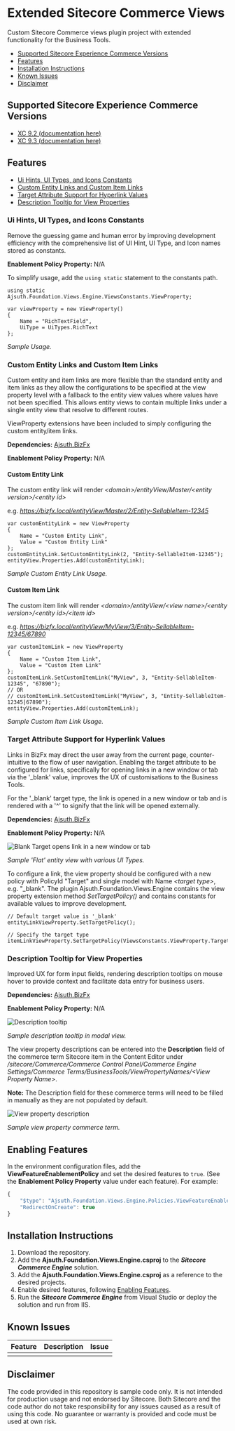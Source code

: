 # Extended Sitecore Commerce Views
Custom Sitecore Commerce views plugin project with extended functionality for the Business Tools.

- [Supported Sitecore Experience Commerce Versions](#supported-sitecore-experience-commerce-versions)
- [Features](#features)
- [Installation Instructions](#installation-instructions)
- [Known Issues](#known-issues)
- [Disclaimer](#disclaimer)

## Supported Sitecore Experience Commerce Versions
- [XC 9.2 (documentation here)](https://github.com/ajsuth/Ajsuth.Foundation.Views.Engine/tree/release/9.2/master)
- [XC 9.3 (documentation here)](https://github.com/ajsuth/Ajsuth.Foundation.Views.Engine/tree/release/9.3/master)

## Features
- [Ui Hints, UI Types, and Icons Constants](#ui-hints-ui-types-and-icons-constants)
- [Custom Entity Links and Custom Item Links](#custom-entity-links-and-custom-item-links)
- [Target Attribute Support for Hyperlink Values](#target-attribute-support-for-hyperlink-values)
- [Description Tooltip for View Properties](#description-tooltip-for-view-properties)

### Ui Hints, UI Types, and Icons Constants
Remove the guessing game and human error by improving development efficiency with the comprehensive list of UI Hint, UI Type, and Icon names stored as constants.

**Enablement Policy Property:** N/A

To simplify usage, add the `using static` statement to the constants path.
```
using static Ajsuth.Foundation.Views.Engine.ViewsConstants.ViewProperty;
```


```
var viewProperty = new ViewProperty()
{
    Name = "RichTextField",
    UiType = UiTypes.RichText
};
```

_Sample Usage._

### Custom Entity Links and Custom Item Links
Custom entity and item links are more flexible than the standard entity and item links as they allow the configurations to be specified at the view property level with a fallback to the entity view values where values have not been specified. This allows entity views to contain multiple links under a single entity view that resolve to different routes.

ViewProperty extensions have been included to simply configuring the custom entity/item links.

**Dependencies:** [Ajsuth.BizFx](https://github.com/ajsuth/Ajsuth.BizFx/tree/release/9.3/master)

**Enablement Policy Property:** N/A

#### Custom Entity Link

The custom entity link will render _\<domain\>/entityView/Master/\<entity version\>/\<entity id\>_ 

e.g. _https://bizfx.local/entityView/Master/2/Entity-SellableItem-12345_

```
var customEntityLink = new ViewProperty
{
    Name = "Custom Entity Link",
    Value = "Custom Entity Link"
};
customEntityLink.SetCustomEntityLink(2, "Entity-SellableItem-12345");
entityView.Properties.Add(customEntityLink);
```

_Sample Custom Entity Link Usage._

#### Custom Item Link

The custom item link will render _\<domain\>/entityView/\<view name\>/\<entity version\>/\<entity id\>/\<item id\>_ 

e.g. _https://bizfx.local/entityView/MyView/3/Entity-SellableItem-12345/67890_

```
var customItemLink = new ViewProperty
{
    Name = "Custom Item Link",
    Value = "Custom Item Link"
};
customItemLink.SetCustomItemLink("MyView", 3, "Entity-SellableItem-12345", "67890");
// OR
// customItemLink.SetCustomItemLink("MyView", 3, "Entity-SellableItem-12345|67890");
entityView.Properties.Add(customItemLink);
```

_Sample Custom Item Link Usage._

### Target Attribute Support for Hyperlink Values
Links in BizFx may direct the user away from the current page, counter-intuitive to the flow of user navigation. Enabling the target attribute to be configured for links, specifically for opening links in a new window or tab via the '_blank' value, improves the UX of customisations to the Business Tools.

For the '_blank' target type, the link is opened in a new window or tab and is rendered with a '^' to signify that the link will be opened externally.

**Dependencies:** [Ajsuth.BizFx](https://github.com/ajsuth/Ajsuth.BizFx/tree/release/9.3/master)

**Enablement Policy Property:** N/A

![Blank Target opens link in a new window or tab](./images/blank-target-link.png)

_Sample 'Flat' entity view with various UI Types._

To configure a link, the view property should be configured with a new policy with PolicyId "Target" and single model with Name _\<target type\>_, e.g. "_blank". The plugin Ajsuth.Foundation.Views.Engine contains the view property extension method _SetTargetPolicy()_ and contains constants for available values to improve development.

```
// Default target value is '_blank'
entityLinkViewProperty.SetTargetPolicy();

// Specify the target type
itemLinkViewProperty.SetTargetPolicy(ViewsConstants.ViewProperty.Targets.Self);
```

### Description Tooltip for View Properties
Improved UX for form input fields, rendering description tooltips on mouse hover to provide context and facilitate data entry for business users.

**Dependencies:** [Ajsuth.BizFx](https://github.com/ajsuth/Ajsuth.BizFx/tree/release/9.3/master)

**Enablement Policy Property:** N/A

![Description tooltip](./images/view-property-description-tooltip.png)

_Sample description tooltip in modal view._

The view property descriptions can be entered into the **Description** field of the commerce term Sitecore item in the Content Editor under
_/sitecore/Commerce/Commerce Control Panel/Commerce Engine Settings/Commerce Terms/BusinessTools/ViewPropertyNames/\<View Property Name\>_.

**Note:** The Description field for these commerce terms will need to be filled in manually as they are not populated by default.

![View property description](./images/view-property-description.png)

_Sample view property commerce term._

## Enabling Features
In the environment configuration files, add the **ViewFeatureEnablementPolicy** and set the desired features to `true`. (See the **Enablement Policy Property** value under each feature). For example:
```javascript
{
	"$type": "Ajsuth.Foundation.Views.Engine.Policies.ViewFeatureEnablementPolicy, Ajsuth.Foundation.Views.Engine",
	"RedirectOnCreate": true
}
```

## Installation Instructions
1. Download the repository.
2. Add the **Ajsuth.Foundation.Views.Engine.csproj** to the _**Sitecore Commerce Engine**_ solution.
3. Add the **Ajsuth.Foundation.Views.Engine.csproj** as a reference to the desired projects.
4. Enable desired features, following [Enabling Features](#enabling-features).
5. Run the _**Sitecore Commerce Engine**_ from Visual Studio or deploy the solution and run from IIS.

## Known Issues
| Feature                 | Description | Issue |
| ----------------------- | ----------- | ----- |
|                         |             |       |

## Disclaimer
The code provided in this repository is sample code only. It is not intended for production usage and not endorsed by Sitecore.
Both Sitecore and the code author do not take responsibility for any issues caused as a result of using this code.
No guarantee or warranty is provided and code must be used at own risk.
